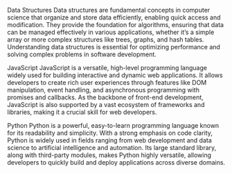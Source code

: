Data Structures
Data structures are fundamental concepts in computer science that organize and store data efficiently, enabling quick access and modification. They provide the foundation for algorithms, ensuring that data can be managed effectively in various applications, whether it’s a simple array or more complex structures like trees, graphs, and hash tables. Understanding data structures is essential for optimizing performance and solving complex problems in software development.

JavaScript
JavaScript is a versatile, high-level programming language widely used for building interactive and dynamic web applications. It allows developers to create rich user experiences through features like DOM manipulation, event handling, and asynchronous programming with promises and callbacks. As the backbone of front-end development, JavaScript is also supported by a vast ecosystem of frameworks and libraries, making it a crucial skill for web developers.

Python
Python is a powerful, easy-to-learn programming language known for its readability and simplicity. With a strong emphasis on code clarity, Python is widely used in fields ranging from web development and data science to artificial intelligence and automation. Its large standard library, along with third-party modules, makes Python highly versatile, allowing developers to quickly build and deploy applications across diverse domains.
